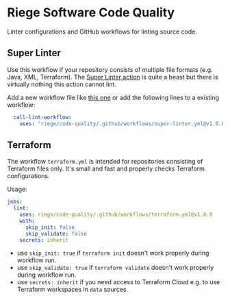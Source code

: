 # Riege Software Code Quality

Linter configurations and GitHub workflows for linting source code.

## Super Linter

Use this workflow if your repository consists of multiple file formats (e.g. Java, XML, Terraform). The [Super Linter action](https://github.com/github/super-linter) is quite a beast but there is virtually nothing this action cannot lint.

Add a new workflow file like [this one](.github/workflows/lint.yml) or add the following lines to a existing workflow:

```yaml
  call-lint-workflow:
    uses: "riege/code-quality/.github/workflows/super-linter.yml@v1.0.0"
```

## Terraform

The workflow `terraform.yml` is intended for repositories consisting of Terraform files only. It's small and fast and properly checks Terraform configurations.

Usage:

```yaml
jobs:
  lint:
    uses: riege/code-quality/.github/workflows/terraform.yml@v1.0.0
    with:
      skip_init: false
      skip_validate: false
    secrets: inherit
```

- use `skip_init: true` if `terraform init` doesn't work properly during workflow run.
- use `skip_validate: true` if `terraform validate` doesn't work properly during workflow run.
- use `secrets: inherit` if you need access to Terraform Cloud e.g. to use Terraform workspaces in `data` sources.
